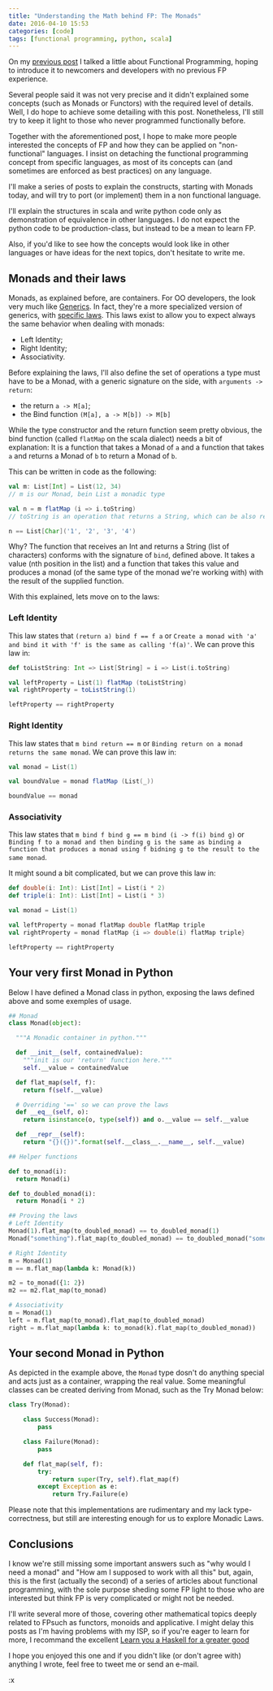 ```yaml
---
title: "Understanding the Math behind FP: The Monads"
date: 2016-04-10 15:53
categories: [code]
tags: [functional programming, python, scala]
---
```


On my [previous post][previous] I talked a little about Functional Programming, hoping to introduce it to newcomers and developers with no previous FP experience.

Several people said it was not very precise and it didn't explained some concepts (such as Monads or Functors) with the required level of details.
Well, I do hope to achieve some detailing with this post. Nonetheless, I'll still try to keep it light to those who never programmed functionally before.

Together with the aforementioned post, I hope to make more people interested the concepts of FP and how they can be applied on "non-functional" languages.
I insist on detaching the functional programming concept from specific languages, as most of its concepts can (and sometimes are enforced as best practices) on any language.

I'll make a series of posts to explain the constructs, starting with Monads today, and will try to port (or implement) them in a non functional language.

I'll explain the structures in scala and write python code only as demonstration of equivalence in other languages. I do not expect the python code to be production-class, but instead to be a mean to learn FP.

Also, if you'd like to see how the concepts would look like in other languages or have ideas for the next topics, don't hesitate to write me.


Monads and their laws
---------------------

Monads, as explained before, are containers. For OO developers, the look very much like [Generics][generics]. In fact, they're a more specialized version of generics, with [specific laws][monad-laws]. This laws exist to allow you to expect always the same behavior when dealing with monads:

  * Left Identity;
  * Right Identity;
  * Associativity.

Before explaining the laws, I'll also define the set of operations a type must have to be a Monad, with a generic signature on the side, with `arguments -> return`:

  * the return `a -> M[a]`;
  * the Bind function `(M[a], a -> M[b]) -> M[b]`

While the type constructor and the return function seem pretty obvious, the bind function (called `flatMap` on the scala dialect) needs a bit of explanation:
It is a function that takes a Monad of `a` and a function that takes `a` and returns a Monad of `b` to return a Monad of `b`.

This can be written in code as the following:

```scala
val m: List[Int] = List(12, 34)
// m is our Monad, bein List a monadic type

val n = m flatMap (i => i.toString)
// toString is an operation that returns a String, which can be also read as a list of characters

n == List[Char]('1', '2', '3', '4')
```

Why? The function that receives an Int and returns a String (list of characters) conforms with the signature of `bind`, defined above. It takes a value (nth position in the list) and a function that takes this value and produces a monad (of the same type of the monad we're working with) with the result of the supplied function.

With this explained, lets move on to the laws:

### Left Identity

This law states that `(return a) bind f == f a` or `Create a monad with 'a' and bind it with 'f' is the same as calling 'f(a)'`.
We can prove this law in:

```scala
def toListString: Int => List[String] = i => List(i.toString)

val leftProperty = List(1) flatMap (toListString)
val rightProperty = toListString(1)

leftProperty == rightProperty
```

### Right Identity

This law states that `m bind return == m` or `Binding return on a monad returns the same monad`.
We can prove this law in:

```scala
val monad = List(1)

val boundValue = monad flatMap (List(_))

boundValue == monad
```

### Associativity

This law states that `m bind f bind g == m bind (i -> f(i) bind g)` or `Binding f to a monad and then binding g is the same as binding a function that produces a monad using f bidning g to the result to the same monad`.

It might sound a bit complicated, but we can prove this law in:

```scala
def double(i: Int): List[Int] = List(i * 2)
def triple(i: Int): List[Int] = List(i * 3)

val monad = List(1)

val leftProperty = monad flatMap double flatMap triple
val rightProperty = monad flatMap {i => double(i) flatMap triple}

leftProperty == rightProperty
```

Your very first Monad in Python
-------------------------------

Below I have defined a Monad class in python, exposing the laws defined above and some exemples of usage.

```python
## Monad
class Monad(object):

  """A Monadic container in python."""

  def __init__(self, containedValue):
    """init is our 'return' function here."""
    self.__value = containedValue

  def flat_map(self, f):
    return f(self.__value)

  # Overriding '==' so we can prove the laws
  def __eq__(self, o):
    return isinstance(o, type(self)) and o.__value == self.__value

  def __repr__(self):
    return "{}({})".format(self.__class__.__name__, self.__value)

## Helper functions

def to_monad(i):
  return Monad(i)

def to_doubled_monad(i):
  return Monad(i * 2)

## Proving the laws
# Left Identity
Monad(1).flat_map(to_doubled_monad) == to_doubled_monad(1)
Monad("something").flat_map(to_doubled_monad) == to_doubled_monad("something")

# Right Identity
m = Monad(1)
m == m.flat_map(lambda k: Monad(k))

m2 = to_monad({1: 2})
m2 == m2.flat_map(to_monad)

# Associativity
m = Monad(1)
left = m.flat_map(to_monad).flat_map(to_doubled_monad)
right = m.flat_map(lambda k: to_monad(k).flat_map(to_doubled_monad))

```

Your second Monad in Python
---------------------------

As depicted in the example above, the `Monad` type dosn't do anything special and acts just as a container, wrapping the real value. Some meaningful classes can be created deriving from Monad, such as the Try Monad below:

```python
class Try(Monad):

    class Success(Monad):
        pass

    class Failure(Monad):
        pass

    def flat_map(self, f):
        try:
            return super(Try, self).flat_map(f)
        except Exception as e:
            return Try.Failure(e)
```

Please note that this implementations are rudimentary and my lack type-correctness, but still are interesting enough for us to explore Monadic Laws.

Conclusions
-----------

I know we're still missing some important answers such as "why would I need a monad" and "How am I supposed to work with all this" but, again, this is the first (actually the second) of a series of articles about functional programming, with the sole purpose sheding some FP light to those who are interested but think FP is very complicated or might not be needed.

I'll write several more of those, covering other mathematical topics deeply related to FPsuch as functors, monoids and applicative.
I might delay this posts as I'm having problems with my ISP, so if you're eager to learn for more, I recommand the excellent [Learn you a Haskell for a greater good][haskell]

I hope you enjoyed this one and if you didn't like (or don't agree with) anything I wrote, feel free to tweet me or send an e-mail.

:x

[previous]:     http://hkupty.github.io/2016/Functional-Programming-Concepts-Idioms-and-Philosophy/
[generics]:     https://docs.oracle.com/javase/tutorial/extra/generics/
[monad-laws]:   https://wiki.haskell.org/Monad_laws
[haskell]:      http://learnyouahaskell.com/a-fistful-of-monads

